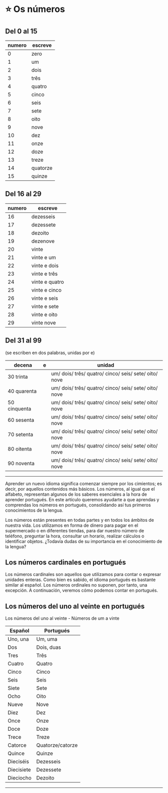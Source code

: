 # :star: Os números

## Del 0 al 15

| numero | escreve |
| ------ | ------- |
| 0 | zero |
| 1 | um |
| 2 | dois |
| 3 | três |
| 4 | quatro |
| 5 | cinco |
| 6 | seis |
| 7 | sete |
| 8 | oito |
| 9 | nove |
| 10 | dez |
| 11 | onze |
| 12 | doze |
| 13 | treze |
| 14 | quatorze |
| 15 | quinze |

## Del 16 al 29

| numero | escreve |
| ------ | ------- |
| 16  | dezesseis |
| 17  | dezessete |
| 18 | dezoito |
| 19  | dezenove |
| 20 | vinte |
| 21 | vinte e um |
| 22 | vinte e dois |
| 23 | vinte e três |
| 24 | vinte e quatro |
| 25 | vinte e cinco |
| 26 | vinte e seis |
| 27 | vinte e sete |
| 28 | vinte e oito |
| 29  | vinte nove |

## Del 31 al 99

(se escriben en dos palabras, unidas por e)

| decena | e | unidad |
| ------ | - | ------- |
| 30 trinta | | um/ dois/ três/ quatro/ cinco/ seis/ sete/ oito/ nove |
| 40 quarenta | | um/ dois/ três/ quatro/ cinco/ seis/ sete/ oito/ nove |
| 50 cinquenta | | um/ dois/ três/ quatro/ cinco/ seis/ sete/ oito/ nove |
| 60 sesenta | | um/ dois/ três/ quatro/ cinco/ seis/ sete/ oito/ nove |
| 70 setenta | | um/ dois/ três/ quatro/ cinco/ seis/ sete/ oito/ nove |
| 80 oitenta | | um/ dois/ três/ quatro/ cinco/ seis/ sete/ oito/ nove |
| 90 noventa | | um/ dois/ três/ quatro/ cinco/ seis/ sete/ oito/ nove |

---

Aprender   un   nuevo   idioma   significa   comenzar   siempre   por   los cimientos;   es   decir,   por   aquellos   contenidos   más   básicos.   Los números, al igual que el alfabeto, representan algunos de los saberes esenciales   a   la   hora   de   aprender   portugués.   En   este   artículo queremos   ayudarte   a   que   aprendas   y   comprendas los números
en portugués,   consolidando   así   tus   primeros   conocimientos   de   la lengua.

Los números están presentes en todas partes y en todos los ámbitos de nuestra vida. Los utilizamos en forma de dinero para pagar en el supermercado o en diferentes tiendas, para dar nuestro número de teléfono, preguntar la hora, consultar un horario, realizar cálculos o identificar   objetos.   ¿Todavía   dudas   de   su   importancia   en   el conocimiento de la lengua?

## Los números cardinales en portugués

Los números cardinales son aquellos que utilizamos para contar o expresar unidades enteras. Como bien es sabido, el idioma portugués es bastante similar al español. Los números ordinales no suponen, por tanto, una excepción. A continuación, veremos cómo podemos contar en portugués.

## Los números del uno al veinte en portugués

Los números del uno al veinte - Números de um a vinte

| Español  | Portugués |
| -------- | --------- |
| Uno, una |  Um, uma |
| Dos | Dois, duas |
| Tres | Três |
| Cuatro | Quatro |
| Cinco | Cinco |
| Seis | Seis |
| Siete | Sete |
| Ocho | Oito |
| Nueve | Nove |
| Diez | Dez |
| Once | Onze |
| Doce | Doze |
| Trece | Treze |
| Catorce  | Quatorze/catorze |
| Quince | Quinze |
| Dieciséis | Dezesseis |
| Diecisiete | Dezessete |
| Dieciocho | Dezoito |



---

